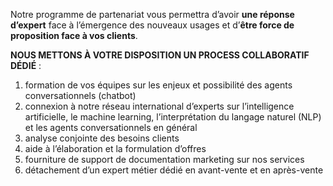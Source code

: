 Notre programme de partenariat vous permettra d’avoir **une réponse d’expert** face à l’émergence des nouveaux usages et d’**être force de proposition face à vos clients**.

**NOUS METTONS À VOTRE DISPOSITION UN PROCESS COLLABORATIF DÉDIÉ** :

 1. formation de vos équipes sur les enjeux et possibilité des agents conversationnels (chatbot)
 2. connexion à notre réseau international d’experts sur l’intelligence artificielle, le machine learning, l’interprétation du langage naturel (NLP) et les agents conversationnels en général
 3. analyse conjointe des besoins clients
 4. aide à l’élaboration et la formulation d’offres
 5. fourniture de support de documentation marketing sur nos services
 6. détachement d’un expert métier dédié en avant-vente et en après-vente